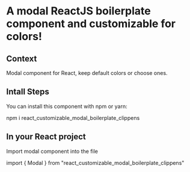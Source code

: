# A modal ReactJS boilerplate component and customizable for colors!

## Context

Modal component for React, keep default colors or choose ones.

## Intall Steps

You can install this component with npm or yarn:

npm i react_customizable_modal_boilerplate_clippens

## In your React project

Import modal component into the file

import { Modal } from "react_customizable_modal_boilerplate_clippens" 


